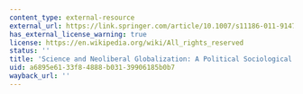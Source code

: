 ```yaml
---
content_type: external-resource
external_url: https://link.springer.com/article/10.1007/s11186-011-9147-3
has_external_license_warning: true
license: https://en.wikipedia.org/wiki/All_rights_reserved
status: ''
title: 'Science and Neoliberal Globalization: A Political Sociological Approach'
uid: a6895e61-33f8-4888-b031-39906185b0b7
wayback_url: ''
---
```

